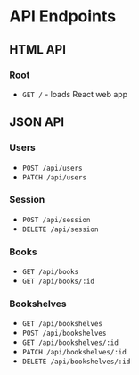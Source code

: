 # API Endpoints

## HTML API

### Root

- `GET /` - loads React web app

## JSON API

### Users

- `POST /api/users`
- `PATCH /api/users`

### Session

- `POST /api/session`
- `DELETE /api/session`

### Books

- `GET /api/books`
- `GET /api/books/:id`

### Bookshelves

- `GET /api/bookshelves`
- `POST /api/bookshelves`
- `GET /api/bookshelves/:id`
- `PATCH /api/bookshelves/:id`
- `DELETE /api/bookshelves/:id`
